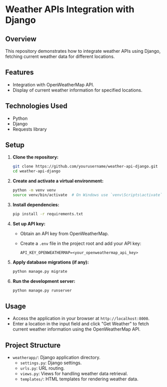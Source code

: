# Weather APIs Integration with Django

## Overview

This repository demonstrates how to integrate weather APIs using Django, fetching current weather data for different locations.

## Features

- Integration with OpenWeatherMap API.
- Display of current weather information for specified locations.

## Technologies Used

- Python
- Django
- Requests library

## Setup

1. **Clone the repository:**

    ```bash
    git clone https://github.com/yourusername/weather-api-django.git
    cd weather-api-django
    ```

2. **Create and activate a virtual environment:**

    ```bash
    python -m venv venv
    source venv/bin/activate  # On Windows use `venv\Scripts\activate`
    ```

3. **Install dependencies:**

    ```bash
    pip install -r requirements.txt
    ```

4. **Set up API key:**

    - Obtain an API key from OpenWeatherMap.
    - Create a `.env` file in the project root and add your API key:

      ```env
      API_KEY_OPENWEATHERMAP=<your_openweathermap_api_key>
      ```

5. **Apply database migrations (if any):**

    ```bash
    python manage.py migrate
    ```

6. **Run the development server:**

    ```bash
    python manage.py runserver
    ```

## Usage

- Access the application in your browser at `http://localhost:8000`.
- Enter a location in the input field and click "Get Weather" to fetch current weather information using the OpenWeatherMap API.

## Project Structure

- `weatherapp/`: Django application directory.
  - `settings.py`: Django settings.
  - `urls.py`: URL routing.
  - `views.py`: Views for handling weather data retrieval.
  - `templates/`: HTML templates for rendering weather data.
